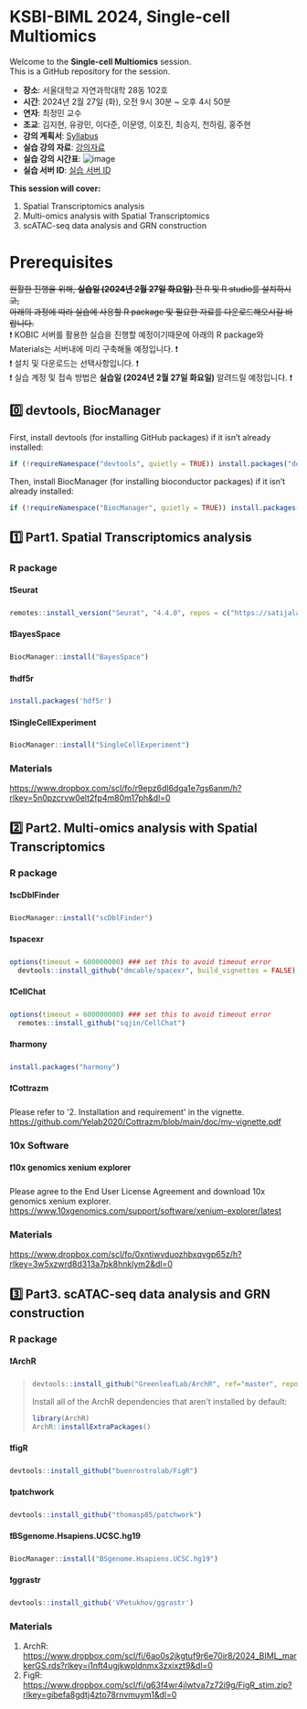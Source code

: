 # KSBI-BIML 2024, Single-cell Multiomics
Welcome to the **Single-cell Multiomics** session.  
This is a GitHub repository for the session.  

- **장소**: 서울대학교 자연과학대학 28동 102호
- **시간**: 2024년 2월 27일 (화), 오전 9시 30분 ~ 오후 4시 50분
- **연자**: 최정민 교수
- **조교**: 김지현, 유광민, 이다준, 이문영, 이호진, 최승지, 천하림, 홍주현
- **강의 계획서**: [Syllabus](https://journal-home.s3.ap-northeast-2.amazonaws.com/site/biml2024/intro/off-12.pdf, "syllabus link")
- **실습 강의 자료**: [강의자료](https://www.dropbox.com/scl/fi/p4nu9k52jor7hf60e144j/20240223_BIML2024_Combined_-_v4.pdf?rlkey=xaj1c11i9mune32q2hb9ocr8v&dl=0, "강의자료")
- **실습 강의 시간표**: ![image](https://github.com/choilab-hr/KSBI_BIML_2024/assets/159281429/c601675c-b748-4f98-9f76-b40067b8641a)
- **실습 서버 ID**: [실습 서버 ID](https://github.com/choilab-hr/KSBI_BIML_2024/blob/main/04_Rstudio_server/main.md, "실습서버ID")

**This session will cover:**  
1. Spatial Transcriptomics analysis
2. Multi-omics analysis with Spatial Transcriptomics
3. scATAC-seq data analysis and GRN construction

# Prerequisites
~~원활한 진행을 위해, **실습일 (2024년 2월 27일 화요일)** 전 R 및 R studio를 설치하시고,~~  
~~아래의 과정에 따라 실습에 사용할 R package 및 필요한 자료를 다운로드해오시길 바랍니다.~~  
❗️ KOBIC 서버를 활용한 실습을 진행할 예정이기때문에 아래의 R package와 Materials는 서버내에 미리 구축해둘 예정입니다. ❗️  
❗️ 설치 및 다운로드는 선택사항입니다. ❗️  
❗️ 실습 계정 및 접속 방법은 **실습일 (2024년 2월 27일 화요일)** 알려드릴 예정입니다. ❗️
  
## 0️⃣ devtools, BiocManager
First, install devtools (for installing GitHub packages) if it isn’t already installed:
```R
if (!requireNamespace("devtools", quietly = TRUE)) install.packages("devtools")
```
Then, install BiocManager (for installing bioconductor packages) if it isn’t already installed:
```R
if (!requireNamespace("BiocManager", quietly = TRUE)) install.packages("BiocManager")
```
## 1️⃣ Part1. Spatial Transcriptomics analysis
### R package
#### ❗️Seurat
```R
remotes::install_version("Seurat", "4.4.0", repos = c("https://satijalab.r-universe.dev", getOption("repos")))
```
#### ❗️BayesSpace
```R
BiocManager::install("BayesSpace")
```
#### ❗️hdf5r
```R
install.packages('hdf5r')
```
#### ❗️SingleCellExperiment
```R
BiocManager::install("SingleCellExperiment")
```
### Materials
https://www.dropbox.com/scl/fo/r9epz6dl6dga1e7gs6anm/h?rlkey=5n0pzcrvw0elt2fp4m80m17ph&dl=0
## 2️⃣ Part2. Multi-omics analysis with Spatial Transcriptomics
### R package
#### ❗️scDblFinder
```R
BiocManager::install("scDblFinder")
```
#### ❗️spacexr
```R
options(timeout = 600000000) ### set this to avoid timeout error
  devtools::install_github("dmcable/spacexr", build_vignettes = FALSE)
```
#### ❗️CellChat
```R
options(timeout = 600000000) ### set this to avoid timeout error
  remotes::install_github("sqjin/CellChat")
```
#### ❗️harmony
```R
install.packages("harmony")
```

#### ❗️Cottrazm
Please refer to '2. Installation and requirement' in the vignette.  
https://github.com/Yelab2020/Cottrazm/blob/main/doc/my-vignette.pdf

### 10x Software
#### ❗️10x genomics xenium explorer
Please agree to the End User License Agreement and download 10x genomics xenium explorer.  
https://www.10xgenomics.com/support/software/xenium-explorer/latest

### Materials
https://www.dropbox.com/scl/fo/0xntiwvduozhbxqvgp65z/h?rlkey=3w5xzwrd8d313a7pk8hnklym2&dl=0

## 3️⃣ Part3. scATAC-seq data analysis and GRN construction
### R package
#### ❗️ArchR
> ```R
> devtools::install_github("GreenleafLab/ArchR", ref="master", repos = BiocManager::repositories())
> ```
> Install all of the ArchR dependencies that aren't installed by default:
> ```R
> library(ArchR)
> ArchR::installExtraPackages()
> ```
#### ❗️figR
```R
devtools::install_github("buenrostrolab/FigR")
```
#### ❗️patchwork
```R
devtools::install_github("thomasp85/patchwork")
```
#### ❗️BSgenome.Hsapiens.UCSC.hg19
```R
BiocManager::install("BSgenome.Hsapiens.UCSC.hg19")
```
#### ❗️ggrastr
```R
devtools::install_github('VPetukhov/ggrastr')
```
### Materials
1. ArchR: https://www.dropbox.com/scl/fi/6ao0s2jkgtuf9r6e70ir8/2024_BIML_markerGS.rds?rlkey=i1nft4ugjkwpldnmx3zxixzt9&dl=0
2. FigR: https://www.dropbox.com/scl/fi/q63f4wr4jlwtva7z72i9g/FigR_stim.zip?rlkey=gibefa8gdtj4zto78rnvmuym1&dl=0

